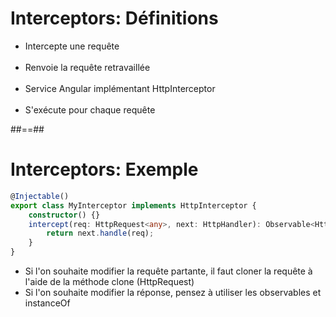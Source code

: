 <!-- .slide-->

# Interceptors: Définitions

-   Intercepte une requête<br><br>
-   Renvoie la requête retravaillée<br><br>
-   Service Angular implémentant HttpInterceptor<br><br>
-   S'exécute pour chaque requête

##==##

<!-- .slide: class="with-code inconsolata" -->

# Interceptors: Exemple

```typescript
@Injectable()
export class MyInterceptor implements HttpInterceptor {
    constructor() {}
    intercept(req: HttpRequest<any>, next: HttpHandler): Observable<HttpEvent<any>> {
        return next.handle(req);
    }
}
```

<!-- .element: class="big-code" -->

-   Si l'on souhaite modifier la requête partante, il faut cloner la requête à l'aide de la méthode clone (HttpRequest)
-   Si l'on souhaite modifier la réponse, pensez à utiliser les observables et instanceOf
